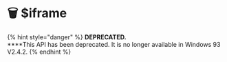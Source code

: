 # 🗑 $iframe

{% hint style="danger" %}
**DEPRECATED.**\
****This API has been deprecated. It is no longer available in Windows 93 V2.4.2.
{% endhint %}
